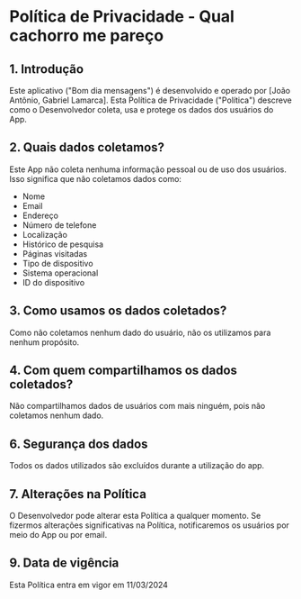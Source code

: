 
</head>
<body>
  <h1>Política de Privacidade - Qual cachorro me pareço</h1>
  <h2>1. Introdução</h2>
  <p>
    Este aplicativo ("Bom dia mensagens") é desenvolvido e operado por [João Antônio, Gabriel Lamarca]. Esta Política de Privacidade ("Política") descreve como o Desenvolvedor coleta, usa e protege os dados dos usuários do App.
  </p>

  <h2>2. Quais dados coletamos?</h2>
  <p>
    Este App não coleta nenhuma informação pessoal ou de uso dos usuários. Isso significa que não coletamos dados como:
    <ul>
      <li>Nome</li>
      <li>Email</li>
      <li>Endereço</li>
      <li>Número de telefone</li>
      <li>Localização</li>
      <li>Histórico de pesquisa</li>
      <li>Páginas visitadas</li>
      <li>Tipo de dispositivo</li>
      <li>Sistema operacional</li>
      <li>ID do dispositivo</li>
    </ul>
  </p>

  <h2>3. Como usamos os dados coletados?</h2>
  <p>
    Como não coletamos nenhum dado do usuário, não os utilizamos para nenhum propósito.
  </p>

  <h2>4. Com quem compartilhamos os dados coletados?</h2>
  <p>
    Não compartilhamos dados de usuários com mais ninguém, pois não coletamos nenhum dado.
  </p>

  <h2>6. Segurança dos dados</h2>
  <p>
    Todos os dados utilizados são excluídos durante a utilização do app.
  </p>

  <h2>7. Alterações na Política</h2>
  <p>
    O Desenvolvedor pode alterar esta Política a qualquer momento. Se fizermos alterações significativas na Política, notificaremos os usuários por meio do App ou por email.
  </p>

  <h2>9. Data de vigência</h2>
  <p>
    Esta Política entra em vigor em 11/03/2024
  </p>
</body>
</html>
